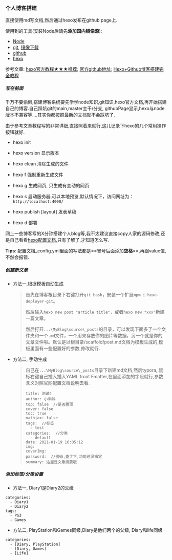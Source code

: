 

### 个人博客搭建

直接使用md写文档,然后通过hexo发布在github page上.

使用到的工具(安装Node后请先**添加国内镜像源**):

- [Node](https://nodejs.org/zh-cn/)
- [git](https://git-scm.com/),  [镜像下载](https://npm.taobao.org/mirrors/git-for-windows/)
- [github](https://github.com/)
- [hexo](https://hexo.io/zh-cn/)

参考文章:  [hexo官方教程★★★推荐](http://blinkfox.com/2018/09/28/qian-duan/hexo-bo-ke-zhu-ti-zhi-hexo-theme-matery-de-jie-shao/#toc-heading-1); [官方github地址](https://github.com/blinkfox/hexo-theme-matery/blob/develop/README_CN.md);  [Hexo+Github博客搭建完全教程](https://sunhwee.com/posts/6e8839eb.html#toc-heading-2)

##### 写在前面

千万不要偷懒,搭建博客系统要先学学node知识,git知识,hexo官方文档,再开始搭建自己的博客.自己踩坑git的main,master主干/分支, githubPage显示,hexo与node版本不兼容等....其实你都按照最新的文档就不会踩坑了.

由于参考文章教程写的非常详细,直接照着来就行,这儿记录下hexo的几个常用操作按钮就好.

- hexo init <xxx>
- hexo version  显示版本

- hexo clean 清除生成的文件
- hexo f    强制重新生成文件
- hexo g 生成网页, 只生成有变动的网页
- hexo s  启动服务器,可以本地预览,默认情况下，访问网址为： `http://localhost:4000/`
- hexo publish [layout] <filename>  发表草稿
- hexo d 部署

网上一些博客写的X分钟搭建个人blog等,我不太建议直接copy人家的源码修改,还是自己看看[hexo配置文档](https://hexo.io/zh-cn/docs/configuration),只有了解了,才知道怎么写. 

**Tips**: 配置文档_config.yml里面的写法都是==冒号后面添加**空格**==,再跟value值,不然会报错.

##### 创建新文章

- 方法一,根据模板自动生成

  > 首先在博客根目录下右键打开`git bash`，安装一个扩展`npm i hexo-deployer-git`。
  >
  > 然后输入`hexo new post "article title"`，或者`hexo new "xxx"`新建一篇文章。
  >
  > 然后打开`...\MyBlog\source\_posts`的目录，可以发现下面多了一个文件夹和一个`.md`文件，一个用来存放你的图片等数据，另一个就是你的文章文件啦。默认是以根目录/scaffold/post.md文档为模板生成的,模板里面有一些配置好的参数,修改就行.

- 方法二, 手动生成

  > 自己在`...\MyBlog\source\_posts`目录下新建md文档,然后typora,,鼠标右键自己插入插入YAML front Fmatter,在里面添加的字段就行,参数含义对照官网配置文档说明去看.
  >
  > ```
  > title: 测试4
  > author: 小蝌蚪
  > top: false  //是否置顶
  > cover: false
  > toc: true
  > mathjax: false
  > tags:  //标签
  >   - test
  > categories:  //分类
  >   - default
  > date: 2021-01-19 16:05:12
  > img:
  > coverImg:
  > password:  //密码,查了下,功能还没搞定
  > summary: 这里是文章摘要哦.
  > ```
  >
  > 

##### 添加标签/分类设置

- 方法一, Diary1是Diary2的父级

```
categories:
  - Diary1
  - Diary2
tags:
  - PS3
  - Games
```

- 方法二, PlayStation和Games同级,Diary是他们两个的父级, Diary和life同级

```
categories:
  - [Diary, PlayStation]
  - [Diary, Games]
  - [Life]
```

